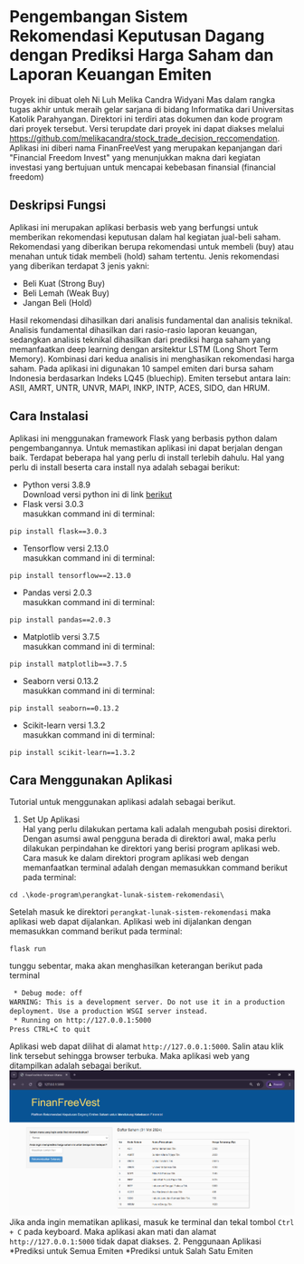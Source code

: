 # Pengembangan Sistem Rekomendasi Keputusan Dagang dengan Prediksi Harga Saham dan Laporan Keuangan Emiten

Proyek ini dibuat oleh Ni Luh Melika Candra Widyani Mas dalam rangka tugas akhir untuk meraih gelar sarjana di bidang Informatika dari Universitas Katolik Parahyangan. Direktori ini terdiri atas dokumen dan kode program dari proyek tersebut. Versi terupdate dari proyek ini dapat diakses melalui https://github.com/melikacandra/stock_trade_decision_reccomendation. <br>
Aplikasi ini diberi nama FinanFreeVest yang merupakan kepanjangan dari "Financial Freedom Invest" yang menunjukkan makna dari kegiatan investasi yang bertujuan untuk mencapai kebebasan finansial (financial freedom)

## Deskripsi Fungsi

Aplikasi ini merupakan aplikasi berbasis web yang berfungsi untuk memberikan rekomendasi keputusan dalam hal kegiatan jual-beli saham. Rekomendasi yang diberikan berupa rekomendasi untuk membeli (buy) atau menahan untuk tidak membeli (hold) saham tertentu. Jenis rekomendasi yang diberikan terdapat 3 jenis yakni:
* Beli Kuat (Strong Buy)
* Beli Lemah (Weak Buy)
* Jangan Beli (Hold) <br>
<p> Hasil rekomendasi dihasilkan dari analisis fundamental dan analisis teknikal. Analisis fundamental dihasilkan dari rasio-rasio laporan keuangan, sedangkan analisis teknikal dihasilkan dari prediksi harga saham yang memanfaatkan deep learning dengan arsitektur LSTM (Long Short Term Memory). Kombinasi dari kedua analisis ini menghasikan rekomendasi harga saham. Pada aplikasi ini digunakan 10 sampel emiten dari bursa saham Indonesia berdasarkan Indeks LQ45 (bluechip). Emiten tersebut antara lain: ASII, AMRT, UNTR, UNVR, MAPI, INKP, INTP, ACES, SIDO, dan HRUM. </p>

## Cara Instalasi
Aplikasi ini menggunakan framework Flask yang berbasis python dalam pengembangannya. Untuk memastikan aplikasi ini dapat berjalan dengan baik. Terdapat beberapa hal yang perlu di install terlebih dahulu. Hal yang perlu di install beserta cara install nya adalah sebagai berikut:
* Python versi 3.8.9 <br>
Download versi python ini di link [berikut](https://www.python.org/downloads/release/python-389/)
* Flask versi 3.0.3 <br>
masukkan command ini di terminal:
```
pip install flask==3.0.3
```
* Tensorflow versi 2.13.0 <br>
masukkan command ini di terminal:
```
pip install tensorflow==2.13.0
```
* Pandas versi 2.0.3 <br>
masukkan command ini di terminal:
```
pip install pandas==2.0.3
```
* Matplotlib versi 3.7.5 <br>
masukkan command ini di terminal:
```
pip install matplotlib==3.7.5
```
* Seaborn versi 0.13.2 <br>
masukkan command ini di terminal:
```
pip install seaborn==0.13.2
```
* Scikit-learn versi 1.3.2 <br>
masukkan command ini di terminal:
```
pip install scikit-learn==1.3.2
```
## Cara Menggunakan Aplikasi
Tutorial untuk menggunakan aplikasi adalah sebagai berikut.
1. Set Up Aplikasi <br>
Hal yang perlu dilakukan pertama kali adalah mengubah posisi direktori. Dengan asumsi awal pengguna berada di direktori awal, maka perlu dilakukan perpindahan ke direktori yang berisi program aplikasi web. Cara masuk ke dalam direktori program aplikasi web dengan memanfaatkan terminal adalah dengan memasukkan command berikut pada terminal:
```
cd .\kode-program\perangkat-lunak-sistem-rekomendasi\
```
Setelah masuk ke direktori `perangkat-lunak-sistem-rekomendasi` maka aplikasi web dapat dijalankan. Aplikasi web ini dijalankan dengan memasukkan command berikut pada terminal:
```
flask run
```
tunggu sebentar, maka akan menghasilkan keterangan berikut pada terminal
```
 * Debug mode: off
WARNING: This is a development server. Do not use it in a production deployment. Use a production WSGI server instead.
 * Running on http://127.0.0.1:5000
Press CTRL+C to quit
```
Aplikasi web dapat dilihat di alamat `http://127.0.0.1:5000`. Salin atau klik link tersebut sehingga browser terbuka. Maka aplikasi web yang ditampilkan adalah sebagai berikut.
![alt text](https://raw.githubusercontent.com/melikacandra/stock_trade_decision_reccomendation/refs/heads/main/gambar/halaman-utama.png)
Jika anda ingin mematikan aplikasi, masuk ke terminal dan tekal tombol `Ctrl + C` pada keyboard. Maka aplikasi akan mati dan alamat `http://127.0.0.1:5000` tidak dapat diakses.
2. Penggunaan Aplikasi
*Prediksi untuk Semua Emiten
*Prediksi untuk Salah Satu Emiten
